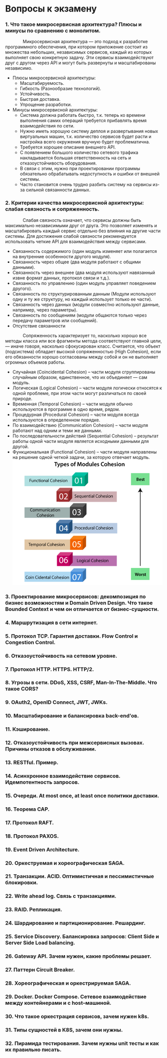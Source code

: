 # Вопросы к экзамену

### 1. Что такое микросервисная архитектура? Плюсы и минусы по сравнению с монолитом.
&emsp;&emsp;&emsp;&emsp;Микросервисная архитектура — это подход к разработке программного обеспечения, при котором приложение состоит из множества небольших, независимых сервисов, каждый из которых выполняет свою конкретную задачу. Эти сервисы взаимодействуют друг с другом через API и могут быть развернуты и масштабированы независимо.
- Плюсы микросервисной архитектуры:
    - Масштабируемость.
    - Гибкость (Разнообразие технологий).
    - Устойчивость.
    - Быстрая доставка.
    - Упрощение разработки.
- Минусы микросервисной архитектуры:
    - Система должна работать быстро, т.к. теперь ко времени выполнения самих операций требуется прибавлять время взаимодействия по сети.
    - Нужно иметь хорошую систему деплоя и развертывания новых виртуальных машин, т.к. количество сервисов будет расти и настройка всего окружения вручную будет проблематична.
    - Требуется хорошее описание внешнего API.
    - С появлением большого количество сетевого трафика накладывается большая ответственность на сеть и отказоустойчивость оборудования.
    - В связи с этим, нужно при проектировании программы обязательно обрабатывать недоступность и ошибки от внешней системы.
    - Часто становится очень трудно разбить систему на сервисы из-за сильной связанности данных.
### 2. Критерии качества микросервисной архитектуры: слабая связность и сопряженность.
&emsp;&emsp;&emsp;&emsp;Слабая связность означает, что сервисы должны быть максимально независимыми друг от друга. Это позволяет изменять и масштабировать каждый сервис отдельно без влияния на другие части системы. Для достижения слабой связности рекомендуется использовать четкие API для взаимодействия между сервисами.
- Связанность содержимого (один модуль изменяет или полагается на внутренние особенности другого модуля).
- Связанность через общее (два модуля работают с общими данными).
- Связанность через внешнее (два модуля используют навязанный извне формат данных, протокол связи и т.д.).
- Связанность по управлению (один модуль управляет поведением другого).
- Связанность по структурированным данным (Модули используют одну и ту же структуру, но каждый использует только ее части).
- Связанность через данных (модули совместно используют данные, например, через параметры).
- Связанность по сообщениям (модули общаются только через передачу параметров или сообщений).
- Отсутствие связанности

&emsp;&emsp;&emsp;&emsp;Сопряженность характеризует то, насколько хорошо все методы класса или все фрагменты метода соответствуют главной цели, — иначе говоря, насколько сфокусирован класс. Считается, что объект (подсистема) обладает высокой сопряженностью (High Cohesion), если его обязанности хорошо согласованы между собой и он не выполняет огромных объемов работы.
- Случайная (Coincidental Cohesion) – части модуля сгруппированы случайным образом, единственное, что их объединяет — сам модуль.
- Логическая (Logical Cohesion) – части модуля логически относятся к одной проблеме, при этом части могут различаться по своей природе.
- Временная (Temporal Cohesion) – части модуля обычно используются в программе в одно время, рядом.
- Процедурная (Procedural Cohesion) – части модуля всегда используются в определенном порядке.
- По взаимодействию (Communication Cohesion) – части модуля работают над одним и теми же данными.
- По последовательности действий (Sequential Cohesion) – результат работы одной части модуля является исходными данными для другой.
- Функциональная (Functional Cohesion) – части модуля направлены на решение одной четкой задачи, за которую отвечает модуль.
![types](../decompose_into_microservices/images/Cohesion%20Types.png)
### 3. Проектирование микросервисов: декомпозиция по бизнес возможностям и Domain Driven Design. Что такое Bounded Context и чем он отличается от бизнес-сущности.
### 4. Маршрутизация в сети интернет.
### 5. Протокол TCP. Гарантия доставки. Flow Control и Congestion Control.
### 6. Отказоустойчивость на сетевом уровне.
### 7. Протокол HTTP. HTTPS. HTTP/2.
### 8. Угрозы в сети. DDoS, XSS, CSRF, Man-In-The-Middle. Что такое CORS?
### 9. OAuth2, OpenID Connect, JWT, JWKs.
### 10. Масштабирование и балансировка back-end’ов.
### 11. Кэширование.
### 12. Отказоустойчивость при межсервисных вызовах. Причины отказов в обслуживании.
### 13. RESTful. Пример.
### 14. Асинхронное взаимодействие сервисов. Идемпотентность запросов.
### 15. Очереди. At most once, at least once политики доставки.
### 16. Теорема CAP.
### 17. Протокол RAFT.
### 18. Протокол PAXOS.
### 19. Event Driven Architecture.
### 20. Оркеструемая и хореографическая SAGA.
### 21. Транзакции. ACID. Оптимистичная и пессимистичные блокировки.
### 22. Write ahead log. Связь с транзакциями.
### 23. RAID. Репликация.
### 24. Шардирование и партиционирование. Решардинг.
### 25. Service Discovery. Балансировка запросов: Client Side и Server Side Load balancing.
### 26. Gateway API. Зачем нужен, какие проблемы решает.
### 27. Паттерн Circuit Breaker.
### 28. Хореографическая и оркестрируемая SAGA.
### 29. Docker. Docker Compose. Сетевое взаимодействие между контейнерами и с host–машиной.
### 30. Что такое оркестрация сервисов, зачем нужен k8s.
### 31. Типы сущностей в K8S, зачем они нужны.
### 32. Пирамида тестирования. Зачем нужны unit тесты и как их правильно писать.
